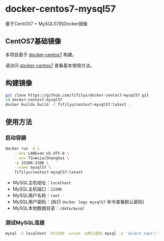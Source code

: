 # docker-centos7-mysql57

基于CentOS7 + MySQL57的Docker镜像

## CentOS7基础镜像

本项目基于 [docker-centos7](https://github.com/fifilyu/docker-centos7) 构建。

请访问 [docker-centos7](https://github.com/fifilyu/docker-centos7) 查看基本使用方法。

## 构建镜像

```bash
git clone https://github.com/fifilyu/docker-centos7-mysql57.git
cd docker-centos7-mysql57
docker buildx build -t fifilyu/centos7-mysql57:latest .
```

## 使用方法

### 启动容器

```bash
docker run -d \
    --env LANG=en_US.UTF-8 \
    --env TZ=Asia/Shanghai \
    -p 23306:3306 \
    --name mysql57 \
    fifilyu/centos7-mysql57:latest
```

* MySQL主机地址：`localhost`
* MySQL主机端口：`23306`
* MySQL用户名称：`root`
* MySQL用户密码：(执行 `docker logs mysql57` 命令查看默认密码)
* MySQL本地数据目录：`/data/mysql`

### 测试MySQL连接

```bash
mysql -h localhost -P23306 -uroot -p默认密码 mysql -e 'select now();'
```